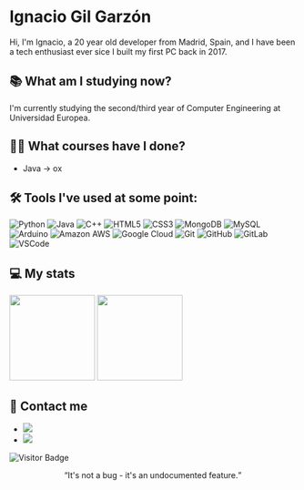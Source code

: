 # Ignacio Gil Garzón
Hi, I'm Ignacio, a 20 year old developer from Madrid, Spain, and I have been a tech enthusiast ever sice I built my first PC back in 2017.

<!-- ## 🚀 Projects -->

## 📚 What am I studying now?
I'm currently studying the second/third year of Computer Engineering at Universidad Europea.

## 👨‍🎓 What courses have I done?
- Java -> ox

## 🛠 Tools I've used at some point:
![Python](https://img.shields.io/badge/-Python-black?style=flat-square&logo=Python)
![Java](https://img.shields.io/badge/-java-E34A86?style=flat-square&logo=java)
![C++](https://img.shields.io/badge/-C++-00599C?style=flat-square&logo=c)
![HTML5](https://img.shields.io/badge/-HTML5-E34F26?style=flat-square&logo=html5&logoColor=white)
![CSS3](https://img.shields.io/badge/-CSS3-1572B6?style=flat-square&logo=css3)
![MongoDB](https://img.shields.io/badge/-MongoDB-black?style=flat-square&logo=mongodb)
![MySQL](https://img.shields.io/badge/-MySQL-black?style=flat-square&logo=mysql)
![Arduino](https://img.shields.io/badge/-Arduino-black?style=flat-square&logo=arduino)
![Amazon AWS](https://img.shields.io/badge/Amazon%20AWS-232F3E?style=flat-square&logo=amazon-aws)
![Google Cloud](https://img.shields.io/badge/Google%20Cloud-black?style=flat-square&logo=google-cloud)
![Git](https://img.shields.io/badge/-Git-black?style=flat-square&logo=git)
![GitHub](https://img.shields.io/badge/-GitHub-181717?style=flat-square&logo=github)
![GitLab](https://img.shields.io/badge/-GitLab-FCA121?style=flat-square&logo=gitlab)
![VSCode](https://img.shields.io/badge/-Visual_Studio_Code-FCA121?style=flat-square&logo=visual-studio-code)


## 💻 My stats
<div align=”center”>
  <img height = "150" src="https://github-readme-stats.vercel.app/api?username=Ignaciogg&theme=dark&hide=prs,issues&include_all_commits=true" />
  <img height = "150" src="https://github-readme-stats.vercel.app/api/top-langs/?username=Ignaciogg&hide=jupyter%20notebook&theme=radical&&layout=compact" />
</div>

## 💬 Contact me
- [![](https://img.shields.io/badge/-LinkedIn-informational?style=flat&logo=Linkedin&logoColor=white&color=506ad4)](https://www.linkedin.com/in/ignacio-gil-garz%C3%B3n-93b321222/)
- [![](https://img.shields.io/badge/-Gmail-informational?style=flat&logo=Gmail&logoColor=white&color=506ad4)](mailto:nachogilgarzon@gmail.com)

![Visitor Badge](https://visitor-badge.laobi.icu/badge?page_id=ignaciogg)

<p align="center">
  <q>It's not a bug - it's an undocumented feature.</q>
</p>
